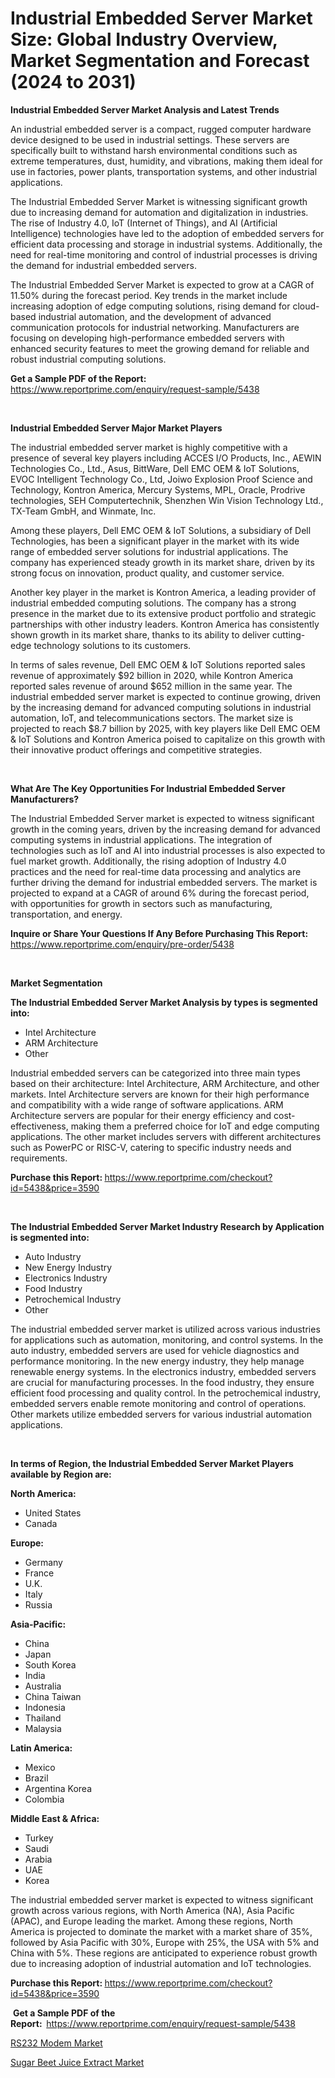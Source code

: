 <p><h1>Industrial Embedded Server Market Size: Global Industry Overview, Market Segmentation and Forecast (2024 to 2031)</h1></p><p><strong>Industrial Embedded Server Market Analysis and Latest Trends</strong></p>
<p><p>An industrial embedded server is a compact, rugged computer hardware device designed to be used in industrial settings. These servers are specifically built to withstand harsh environmental conditions such as extreme temperatures, dust, humidity, and vibrations, making them ideal for use in factories, power plants, transportation systems, and other industrial applications.</p><p>The Industrial Embedded Server Market is witnessing significant growth due to increasing demand for automation and digitalization in industries. The rise of Industry 4.0, IoT (Internet of Things), and AI (Artificial Intelligence) technologies have led to the adoption of embedded servers for efficient data processing and storage in industrial systems. Additionally, the need for real-time monitoring and control of industrial processes is driving the demand for industrial embedded servers.</p><p>The Industrial Embedded Server Market is expected to grow at a CAGR of 11.50% during the forecast period. Key trends in the market include increasing adoption of edge computing solutions, rising demand for cloud-based industrial automation, and the development of advanced communication protocols for industrial networking. Manufacturers are focusing on developing high-performance embedded servers with enhanced security features to meet the growing demand for reliable and robust industrial computing solutions.</p></p>
<p><strong>Get a Sample PDF of the Report:&nbsp;</strong> <a href="https://www.reportprime.com/enquiry/request-sample/5438">https://www.reportprime.com/enquiry/request-sample/5438</a></p>
<p>&nbsp;</p>
<p><strong>Industrial Embedded Server Major Market Players</strong></p>
<p><p>The industrial embedded server market is highly competitive with a presence of several key players including ACCES I/O Products, Inc., AEWIN Technologies Co., Ltd., Asus, BittWare, Dell EMC OEM & IoT Solutions, EVOC Intelligent Technology Co., Ltd, Joiwo Explosion Proof Science and Technology, Kontron America, Mercury Systems, MPL, Oracle, Prodrive technologies, SEH Computertechnik, Shenzhen Win Vision Technology Ltd., TX-Team GmbH, and Winmate, Inc.</p><p>Among these players, Dell EMC OEM & IoT Solutions, a subsidiary of Dell Technologies, has been a significant player in the market with its wide range of embedded server solutions for industrial applications. The company has experienced steady growth in its market share, driven by its strong focus on innovation, product quality, and customer service.</p><p>Another key player in the market is Kontron America, a leading provider of industrial embedded computing solutions. The company has a strong presence in the market due to its extensive product portfolio and strategic partnerships with other industry leaders. Kontron America has consistently shown growth in its market share, thanks to its ability to deliver cutting-edge technology solutions to its customers.</p><p>In terms of sales revenue, Dell EMC OEM & IoT Solutions reported sales revenue of approximately $92 billion in 2020, while Kontron America reported sales revenue of around $652 million in the same year. The industrial embedded server market is expected to continue growing, driven by the increasing demand for advanced computing solutions in industrial automation, IoT, and telecommunications sectors. The market size is projected to reach $8.7 billion by 2025, with key players like Dell EMC OEM & IoT Solutions and Kontron America poised to capitalize on this growth with their innovative product offerings and competitive strategies.</p></p>
<p>&nbsp;</p>
<p><strong>What Are The Key Opportunities For Industrial Embedded Server Manufacturers?</strong></p>
<p><p>The Industrial Embedded Server market is expected to witness significant growth in the coming years, driven by the increasing demand for advanced computing systems in industrial applications. The integration of technologies such as IoT and AI into industrial processes is also expected to fuel market growth. Additionally, the rising adoption of Industry 4.0 practices and the need for real-time data processing and analytics are further driving the demand for industrial embedded servers. The market is projected to expand at a CAGR of around 6% during the forecast period, with opportunities for growth in sectors such as manufacturing, transportation, and energy.</p></p>
<p><strong>Inquire or Share Your Questions If Any Before Purchasing This Report:</strong> <a href="https://www.reportprime.com/enquiry/pre-order/5438">https://www.reportprime.com/enquiry/pre-order/5438</a></p>
<p>&nbsp;</p>
<p><strong>Market Segmentation</strong></p>
<p><strong>The Industrial Embedded Server Market Analysis by types is segmented into:</strong></p>
<p><ul><li>Intel Architecture</li><li>ARM Architecture</li><li>Other</li></ul></p>
<p><p>Industrial embedded servers can be categorized into three main types based on their architecture: Intel Architecture, ARM Architecture, and other markets. Intel Architecture servers are known for their high performance and compatibility with a wide range of software applications. ARM Architecture servers are popular for their energy efficiency and cost-effectiveness, making them a preferred choice for IoT and edge computing applications. The other market includes servers with different architectures such as PowerPC or RISC-V, catering to specific industry needs and requirements.</p></p>
<p><strong>Purchase this Report:&nbsp;</strong><a href="https://www.reportprime.com/checkout?id=5438&price=3590">https://www.reportprime.com/checkout?id=5438&price=3590</a></p>
<p>&nbsp;</p>
<p><strong>The Industrial Embedded Server Market Industry Research by Application is segmented into:</strong></p>
<p><ul><li>Auto Industry</li><li>New Energy Industry</li><li>Electronics Industry</li><li>Food Industry</li><li>Petrochemical Industry</li><li>Other</li></ul></p>
<p><p>The industrial embedded server market is utilized across various industries for applications such as automation, monitoring, and control systems. In the auto industry, embedded servers are used for vehicle diagnostics and performance monitoring. In the new energy industry, they help manage renewable energy systems. In the electronics industry, embedded servers are crucial for manufacturing processes. In the food industry, they ensure efficient food processing and quality control. In the petrochemical industry, embedded servers enable remote monitoring and control of operations. Other markets utilize embedded servers for various industrial automation applications.</p></p>
<p>&nbsp;</p>
<p><strong>In terms of Region, the Industrial Embedded Server Market Players available by Region are:</strong></p>
<p>
    <p> <strong> North America: </strong>
        <ul>
            <li>United States</li>
            <li>Canada</li>
        </ul>
        </p> 
    <p> <strong> Europe: </strong>
        <ul>
            <li>Germany</li>
            <li>France</li>
            <li>U.K.</li>
            <li>Italy</li>
            <li>Russia</li>
        </ul>
        </p> 
    <p> <strong> Asia-Pacific: </strong>
        <ul>
            <li>China</li>
            <li>Japan</li>
            <li>South Korea</li>
            <li>India</li>
            <li>Australia</li>
            <li>China Taiwan</li>
            <li>Indonesia</li>
            <li>Thailand</li>
            <li>Malaysia</li>
        </ul>
        </p> 
    <p> <strong> Latin America: </strong>
        <ul>
            <li>Mexico</li>
            <li>Brazil</li>
            <li>Argentina Korea</li>
            <li>Colombia</li>
        </ul>
        </p> 
    <p> <strong> Middle East & Africa: </strong>
        <ul>
            <li>Turkey</li>
            <li>Saudi</li>
            <li>Arabia</li>
            <li>UAE</li>
            <li>Korea</li>
        </ul>
    </p>
    </p>
<p><p>The industrial embedded server market is expected to witness significant growth across various regions, with North America (NA), Asia Pacific (APAC), and Europe leading the market. Among these regions, North America is projected to dominate the market with a market share of 35%, followed by Asia Pacific with 30%, Europe with 25%, the USA with 5% and China with 5%. These regions are anticipated to experience robust growth due to increasing adoption of industrial automation and IoT technologies.</p></p>
<p><strong>Purchase this Report: </strong><a href="https://www.reportprime.com/checkout?id=5438&price=3590">https://www.reportprime.com/checkout?id=5438&price=3590</a></p>
<p>&nbsp;<strong>Get a Sample PDF of the Report:&nbsp;&nbsp;</strong><a href="https://www.reportprime.com/enquiry/request-sample/5438">https://www.reportprime.com/enquiry/request-sample/5438</a></p>
<p><strong></strong></p>
<p><p><a href="https://github.com/nathandecarvalho/Market-Research-Report-List-2/blob/main/rs232-modem-market.md">RS232 Modem Market</a></p><p><a href="https://frill-swim-3cd.notion.site/Sugar-Beet-Juice-Extract-Market-Provides-Detailed-Segmentation-of-this-Market-based-on-Type-Applica-598264a53a81480c862ee64151c33f79">Sugar Beet Juice Extract Market</a></p></p>